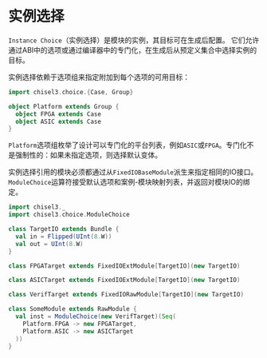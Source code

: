 # 实例选择

`Instance Choice`（实例选择）是模块的实例，其目标可在生成后配置。
它们允许通过ABI中的选项或通过编译器中的专门化，在生成后从预定义集合中选择实例的目标。

实例选择依赖于选项组来指定附加到每个选项的可用目标：

```scala mdoc:silent
import chisel3.choice.{Case, Group}

object Platform extends Group {
  object FPGA extends Case
  object ASIC extends Case
}
```

`Platform`选项组枚举了设计可以专门化的平台列表，例如`ASIC`或`FPGA`。专门化不是强制性的：如果未指定选项，则选择默认变体。

实例选择引用的模块必须都通过从`FixedIOBaseModule`派生来指定相同的IO接口。`ModuleChoice`运算符接受默认选项和案例-模块映射列表，并返回对模块IO的绑定。

```scala mdoc:silent
import chisel3._
import chisel3.choice.ModuleChoice

class TargetIO extends Bundle {
  val in = Flipped(UInt(8.W))
  val out = UInt(8.W)
}

class FPGATarget extends FixedIOExtModule[TargetIO](new TargetIO)

class ASICTarget extends FixedIOExtModule[TargetIO](new TargetIO)

class VerifTarget extends FixedIORawModule[TargetIO](new TargetIO)

class SomeModule extends RawModule {
  val inst = ModuleChoice(new VerifTarget)(Seq(
    Platform.FPGA -> new FPGATarget,
    Platform.ASIC -> new ASICTarget
  ))
}
```
